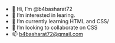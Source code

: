 - 👋 Hi, I’m @b4basharat72
- 👀 I’m interested in learing.
- 🌱 I’m currently learning HTML and CSS/
- 💞️ I’m looking to collaborate on CSS
- 📫 b4basharat72@gmail.com

<!---
b4basharat72/b4basharat72 is a ✨ special ✨ repository because its `README.md` (this file) appears on your GitHub profile.
You can click the Preview link to take a look at your changes.
--->

